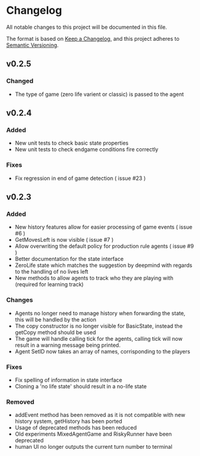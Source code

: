 # Changelog

All notable changes to this project will be documented in this file.

The format is based on [Keep a Changelog](https://keepachangelog.com/en/1.0.0/),
and this project adheres to [Semantic Versioning](https://semver.org/spec/v2.0.0.html).

## v0.2.5

### Changed
* The type of game (zero life varient or classic) is passed to the agent

## v0.2.4

### Added
- New unit tests to check basic state properties
- New unit tests to check endgame conditions fire correctly

### Fixes
- Fix regression in end of game detection ( issue #23 )

## v0.2.3

### Added
- New history features allow for easier processing of game events ( issue #6 )
- GetMovesLeft is now visible ( issue #7 )
- Allow overwriting the default policy for production rule agents ( issue #9 )
- Better documentation for the state interface
- ZeroLife state which matches the suggestion by deepmind with regards to the handling of no lives left
- New methods to allow agents to track who they are playing with (required for learning track)

### Changes
- Agents no longer need to manage history when forwarding the state, this will be handled by the action
- The copy constructor is no longer visible for BasicState, instead the getCopy method should be used
- The game will handle calling tick for the agents, calling tick will now result in a warning message being printed.
- Agent SetID now takes an array of names, corrisponding to the players

### Fixes
- Fix spelling of information in state interface
- Cloning a 'no life state' should result in a no-life state

### Removed
- addEvent method has been removed as it is not compatible with new history system, getHistory has been ported
- Usage of deprecated methods has been reduced
- Old experiments MixedAgentGame and RiskyRunner have been deprecated
- human UI no longer outputs the current turn number to terminal

